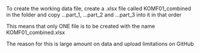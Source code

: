To create the working data file, create a .xlsx file called KOMF01_combined in the folder and copy ...part_1, ...part_2 and ...part_3 into it in that order

This means that only ONE file is to be created with the name KOMF01_combined.xlsx

The reason for this is large amount on data and upload limitations on GitHub
